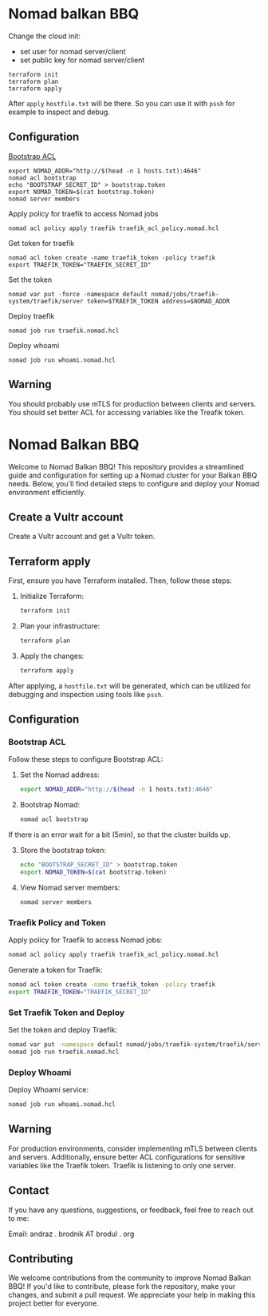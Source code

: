 # Nomad balkan BBQ

Change the cloud init:
- set user for nomad server/client
- set public key for nomad server/client

```
terraform init
terraform plan
terraform apply
```

After `apply` `hostfile.txt` will be there. So you can use it with `pssh` for example to inspect and debug.

## Configuration

[Bootstrap ACL](https://developer.hashicorp.com/nomad/tutorials/access-control/access-control-bootstrap)

```
export NOMAD_ADDR="http://$(head -n 1 hosts.txt):4646"
nomad acl bootstrap
echo "BOOTSTRAP_SECRET_ID" > bootstrap.token
export NOMAD_TOKEN=$(cat bootstrap.token)
nomad server members
```

Apply policy for traefik to access Nomad jobs

```
nomad acl policy apply traefik traefik_acl_policy.nomad.hcl
```

Get token for traefik

```
nomad acl token create -name traefik_token -policy traefik
export TRAEFIK_TOKEN="TRAEFIK_SECRET_ID"
```

Set the token
```
nomad var put -force -namespace default nomad/jobs/traefik-system/traefik/server token=$TRAEFIK_TOKEN address=$NOMAD_ADDR
```

Deploy traefik
```
nomad job run traefik.nomad.hcl
```

Deploy whoami
```
nomad job run whoami.nomad.hcl
```




## Warning 

You should probably use mTLS for production between clients and servers.
You should set better ACL for accessing variables like the Treafik token.



# Nomad Balkan BBQ

Welcome to Nomad Balkan BBQ! This repository provides a streamlined guide and configuration for setting up a Nomad cluster for your Balkan BBQ needs. Below, you'll find detailed steps to configure and deploy your Nomad environment efficiently.

## Create a Vultr account

Create a Vultr account and get a Vultr token.

## Terraform apply

First, ensure you have Terraform installed. Then, follow these steps:

1. Initialize Terraform:

    ```bash
    terraform init
    ```

2. Plan your infrastructure:

    ```bash
    terraform plan
    ```

3. Apply the changes:

    ```bash
    terraform apply
    ```

After applying, a `hostfile.txt` will be generated, which can be utilized for debugging and inspection using tools like `pssh`.

## Configuration

### Bootstrap ACL

Follow these steps to configure Bootstrap ACL:

1. Set the Nomad address:

    ```bash
    export NOMAD_ADDR="http://$(head -n 1 hosts.txt):4646"
    ```

2. Bootstrap Nomad:

    ```bash
    nomad acl bootstrap
    ```

If there is an error wait for a bit (5min), so that the cluster builds up.

3. Store the bootstrap token:

    ```bash
    echo "BOOTSTRAP_SECRET_ID" > bootstrap.token
    export NOMAD_TOKEN=$(cat bootstrap.token)
    ```

4. View Nomad server members:

    ```bash
    nomad server members
    ```

### Traefik Policy and Token

Apply policy for Traefik to access Nomad jobs:

```bash
nomad acl policy apply traefik traefik_acl_policy.nomad.hcl
```

Generate a token for Traefik:

```bash
nomad acl token create -name traefik_token -policy traefik
export TRAEFIK_TOKEN="TRAEFIK_SECRET_ID"
```

### Set Traefik Token and Deploy

Set the token and deploy Traefik:

```bash
nomad var put -namespace default nomad/jobs/traefik-system/traefik/server token=$TRAEFIK_TOKEN address=$NOMAD_ADDR
nomad job run traefik.nomad.hcl
```

### Deploy Whoami

Deploy Whoami service:

```bash
nomad job run whoami.nomad.hcl
```

## Warning

For production environments, consider implementing mTLS between clients and servers. Additionally, ensure better ACL configurations for sensitive variables like the Traefik token.
Traefik is listening to only one server.

## Contact
If you have any questions, suggestions, or feedback, feel free to reach out to me:

Email: andraz ․ brodnik AT brodul ․ org


## Contributing
We welcome contributions from the community to improve Nomad Balkan BBQ! If you'd like to contribute, please fork the repository, make your changes, and submit a pull request. We appreciate your help in making this project better for everyone.